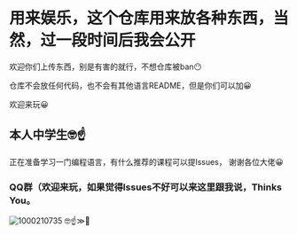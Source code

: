 # 用来娱乐，这个仓库用来放各种东西，当然，过一段时间后我会公开
欢迎你们上传东西，别是有害的就行，不想仓库被ban😶

仓库不会放任何代码，也不会有其他语言README，但是你们可以加😀

欢迎来玩😀
## 本人中学生🤓☝
正在准备学习一门编程语言，有什么推荐的课程可以提lssues，
谢谢各位大佬😀
### QQ群（欢迎来玩，如果觉得lssues不好可以来这里跟我说，Thinks You。
![1000210735](https://github.com/user-attachments/assets/f863d60b-f682-4f14-9182-a75f3061238c)
🤓☝≫🧐
